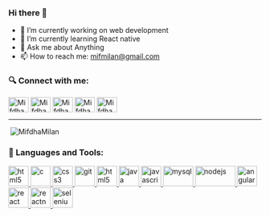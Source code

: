 ### Hi there 👋

- 🔭 I’m currently working on web development
- 🌱 I’m currently learning React native
- 💬 Ask me about Anything
- 📫 How to reach me: mifmilan@gmail.com

<p align="left">
<h3 align="left">🔍 Connect with me:</h3>
<a href="https://www.linkedin.com/in/mifdha-milan-7403a5185" target="blank"><img align="center" src="https://cdn.jsdelivr.net/npm/simple-icons@3.0.1/icons/linkedin.svg" alt="Mifdha" height="30" width="40" /></a>
<a href="https://www.facebook.com/mifdha.milan" target="blank"><img align="center" src="https://cdn.jsdelivr.net/npm/simple-icons@3.0.1/icons/facebook.svg" alt="Mifdha"  edirisinghe" height="30" width="40" /></a>
<a href="https://medium.com/@mifmilan" target="blank"><img align="center" src="https://cdn.jsdelivr.net/npm/simple-icons@3.0.1/icons/medium.svg" alt="Mifdha"  height="30" width="40" /></a>
<a href="https://www.hackerrank.com/mifmilan" target="blank"><img align="center" src="https://cdn.jsdelivr.net/npm/simple-icons@3.0.1/icons/hackerrank.svg" alt="Mifdha" height="30" width="40" /></a>
<a href="https://stackoverflow.com/users/14620270/mifdha-milan" target="blank"><img align="center" src="https://cdn.jsdelivr.net/npm/simple-icons@3.0.1/icons/stackoverflow.svg" alt="Mifdha" height="30" width="40" /></a>
</p>

------------
<p>&nbsp;<img align="center" src="https://github-readme-stats.vercel.app/api?username=MifdhaMilan&show_icons=true" alt="MifdhaMilan" /></p>
<h3 align="left">🧰 Languages and Tools:</h3>
<p align="left"> <a href="https://angular.io" target="_blank">
 <a href="https://spring.io/" target="_blank"> <img src="https://images.g2crowd.com/uploads/product/image/social_landscape/social_landscape_9d63a0ed04b871d3dacc8647b7f0927d/spring-boot.png" alt="html5" width="40" height="40"/> </a>
<a href="https://www.cprogramming.com/" target="_blank"> <img src="https://cdn.iconscout.com/icon/free/png-512/c-programming-569564.png" alt="c" width="40" height="40"/> </a> 
<a href="https://www.w3schools.com/css/" target="_blank"> <img src="https://upload.wikimedia.org/wikipedia/commons/thumb/d/d5/CSS3_logo_and_wordmark.svg/1200px-CSS3_logo_and_wordmark.svg.png" alt="css3" width="40" height="40"/> </a> 
<a href="https://git-scm.com/" target="_blank"> <img src="https://www.vectorlogo.zone/logos/git-scm/git-scm-icon.svg" alt="git" width="40" height="40"/> </a> 
<a href="https://www.w3.org/html/" target="_blank"> <img src="https://upload.wikimedia.org/wikipedia/commons/thumb/0/00/HTML5_logo_black.svg/1200px-HTML5_logo_black.svg.png" alt="html5" width="40" height="40"/> </a>
<a href="https://www.java.com" target="_blank"> <img src="https://seeklogo.com/images/J/java-logo-7F8B35BAB3-seeklogo.com.png" alt="java" width="40" height="40"/> </a>
<a href="https://developer.mozilla.org/en-US/docs/Web/JavaScript" target="_blank"> <img src="https://upload.wikimedia.org/wikipedia/commons/thumb/b/ba/Javascript_badge.svg/1200px-Javascript_badge.svg.png" alt="javascript" width="40" height="40"/> </a> 
<a href="https://www.mysql.com/" target="_blank"> <img src="https://download.logo.wine/logo/MySQL/MySQL-Logo.wine.png" alt="mysql" width="60" height="40"/> </a>
 <a href="https://nodejs.org" target="_blank"> <img src="https://upload.wikimedia.org/wikipedia/commons/thumb/d/d9/Node.js_logo.svg/1280px-Node.js_logo.svg.png" alt="nodejs" width="80" height="40"/> </a> 
 <a href="https://angular.io/" target="_blank"> <img src="https://angular.io/assets/images/logos/angular/angular.png" alt="angular" width="40" height="40"/> </a>
 <a href="https://docs.microsoft.com/en-us/aspnet/core/?view=aspnetcore-5.0" target="_blank"> <img src="https://img2.pngio.com/filenet-core-logosvg-wikimedia-commons-net-core-png-1200_1200.png" alt="react" width="40" height="40"/> </a>
 <a href="https://reactnative.dev/" target="_blank"> <img src="https://raw.githubusercontent.com/kristerkari/react-native-svg-transformer/master/images/react-native-logo.png" alt="reactnative" width="40" height="40"/> </a> 
 <a href="https://www.selenium.dev" target="_blank"> <img src="https://raw.githubusercontent.com/detain/svg-logos/780f25886640cef088af994181646db2f6b1a3f8/svg/selenium-logo.svg" alt="selenium" width="40" height="40"/> </a> 
 </p>
